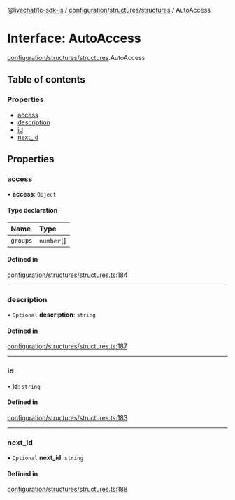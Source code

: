 [@livechat/lc-sdk-js](../README.md) / [configuration/structures/structures](../modules/configuration_structures_structures.md) / AutoAccess

# Interface: AutoAccess

[configuration/structures/structures](../modules/configuration_structures_structures.md).AutoAccess

## Table of contents

### Properties

- [access](configuration_structures_structures.AutoAccess.md#access)
- [description](configuration_structures_structures.AutoAccess.md#description)
- [id](configuration_structures_structures.AutoAccess.md#id)
- [next\_id](configuration_structures_structures.AutoAccess.md#next_id)

## Properties

### access

• **access**: `Object`

#### Type declaration

| Name | Type |
| :------ | :------ |
| `groups` | `number`[] |

#### Defined in

[configuration/structures/structures.ts:184](https://github.com/livechat/lc-sdk-js/blob/25e113d/src/configuration/structures/structures.ts#L184)

___

### description

• `Optional` **description**: `string`

#### Defined in

[configuration/structures/structures.ts:187](https://github.com/livechat/lc-sdk-js/blob/25e113d/src/configuration/structures/structures.ts#L187)

___

### id

• **id**: `string`

#### Defined in

[configuration/structures/structures.ts:183](https://github.com/livechat/lc-sdk-js/blob/25e113d/src/configuration/structures/structures.ts#L183)

___

### next\_id

• `Optional` **next\_id**: `string`

#### Defined in

[configuration/structures/structures.ts:188](https://github.com/livechat/lc-sdk-js/blob/25e113d/src/configuration/structures/structures.ts#L188)

